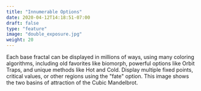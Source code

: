 ```yaml
---
title: "Innumerable Options"
date: 2020-04-12T14:18:51-07:00
draft: false
type: "feature"
image: "double_exposure.jpg"
weight: 20
---
```


Each base fractal can be displayed in millions of
ways, using many coloring algorithms, including old favorites like
biomorph, powerful options like Orbit Traps, and unique methods like
Hot and Cold. Display multiple fixed points, critical values, or
other regions using the "fate" option. This image shows the two basins 
of attraction of the Cubic Mandelbrot.